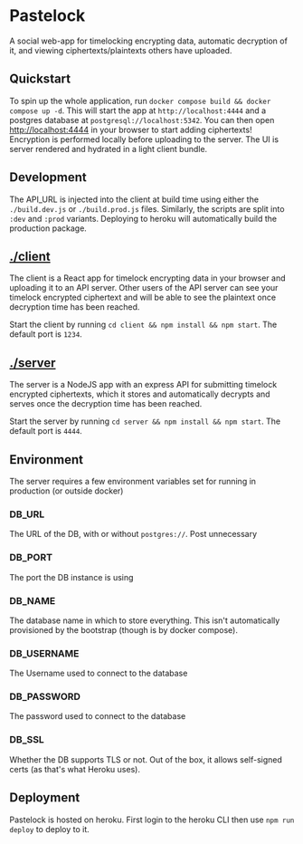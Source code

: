 # Pastelock

A social web-app for timelocking encrypting data, automatic decryption of it, and viewing ciphertexts/plaintexts others have uploaded.

## Quickstart
To spin up the whole application, run `docker compose build && docker compose up -d`.
This will start the app at `http://localhost:4444` and a postgres database at `postgresql://localhost:5342`.
You can then open [http://localhost:4444](http://localhost:4444) in your browser to start adding ciphertexts!
Encryption is performed locally before uploading to the server.
The UI is server rendered and hydrated in a light client bundle.

## Development

The API_URL is injected into the client at build time using either the `./build.dev.js` or `./build.prod.js` files.
Similarly, the scripts are split into `:dev` and `:prod` variants. Deploying to heroku will automatically build the production package.

## [./client](./client)

The client is a React app for timelock encrypting data in your browser and uploading it to an API server.
Other users of the API server can see your timelock encrypted ciphertext and will be able to see the plaintext once
decryption time has been reached.

Start the client by running `cd client && npm install && npm start`. The default port is `1234`.

## [./server](./server)

The server is a NodeJS app with an express API for submitting timelock encrypted ciphertexts, which it stores and
automatically decrypts and serves once the decryption time has been reached.

Start the server by running `cd server && npm install && npm start`. The default port is `4444`.

## Environment

The server requires a few environment variables set for running in production (or outside docker)

### DB_URL
The URL of the DB, with or without `postgres://`. Post unnecessary

### DB_PORT
The port the DB instance is using

### DB_NAME
The database name in which to store everything. This isn't automatically provisioned by the bootstrap (though is by docker compose).

### DB_USERNAME
The Username used to connect to the database

### DB_PASSWORD
The password used to connect to the database

### DB_SSL
Whether the DB supports TLS or not. Out of the box, it allows self-signed certs (as that's what Heroku uses).

## Deployment
Pastelock is hosted on heroku. First login to the heroku CLI then use `npm run deploy` to deploy to it.
